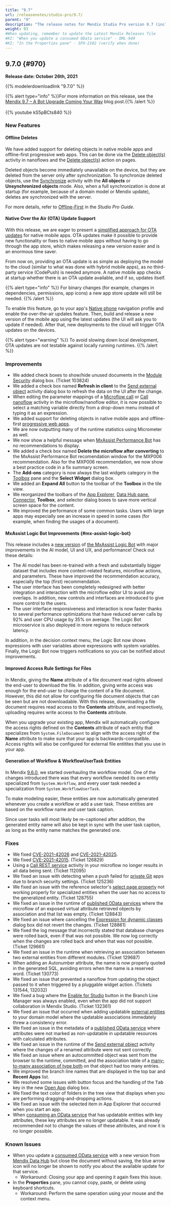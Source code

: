 ```yaml
---
title: "9.7"
url: /releasenotes/studio-pro/9.7/
parent: "9"
description: "The release notes for Mendix Studio Pro version 9.7 (including all patches) with details on new features, bug fixes, and known issues."
weight: 93
#When updating, remember to update the Latest Mendix Releases file
#KI: "When you update a consumed OData service" - DML-949
#KI: "In the Properties pane" - SPX-2102 (verify when done)
---
```


## 9.7.0 {#970}

**Release date: October 26th, 2021**

{{% modelerdownloadlink "9.7.0" %}}

{{% alert type="info" %}}For more information on this release, see the [Mendix 9.7 – A Bot Upgrade Coming Your Way](https://www.mendix.com/blog/mendix-9-7-a-bot-upgrade-coming-your-way/) blog post.{{% /alert %}}<br />
<br />
{{% youtube kS5pBCts840 %}}

### New Features

#### Offline Deletes

We have added support for deleting objects in native mobile apps and offline-first progressive web apps. This can be done via the [Delete object(s)](/refguide/deleting-objects#delete-in-nano) activity in nanoflows and the [Delete object(s)](/refguide/deleting-objects#action) action on pages.

Deleted objects become immediately unavailable on the device, but they are deleted from the server only after synchronization. To synchronize deleted objects, use the [Synchronize](/refguide/synchronize) activity with the **All objects** or **Unsynchronized objects** mode. Also, when a full synchronization is done at startup (for example, because of a domain model or Mendix update), deletes are synchronized with the server.

For more details, refer to [Offline-First](/refguide/offline-first) in the *Studio Pro Guide*.

#### Native Over the Air (OTA) Update Support

With this release, we are eager to present a [simplified approach for OTA updates](/howto/mobile/how-to-ota) for native mobile apps. OTA updates make it possible to provide new functionality or fixes to native mobile apps without having to go through the app store, which makes releasing a new version easier and is an enormous time saver.

From now on, providing an OTA update is as simple as deploying the model to the cloud (similar to what was done with hybrid mobile apps), as no third-party service (CodePush) is needed anymore. A native mobile app checks at startup whether there is an OTA update available, and if so, updates itself. 

{{% alert type="info" %}}
For binary changes (for example, changes in dependencies, permissions, app icons) a new app store update will still be needed.
{{% /alert %}}

To enable this feature, go to your app's [Native phone](/refguide/navigation#native-phone) navigation profile and enable the over-the-air updates feature. Then, build and release a new version of the mobile app using the latest updates (the UI will ask you to update if needed). After that, new deployments to the cloud will trigger OTA updates on the devices.

{{% alert type="warning" %}}
To avoid slowing down local development, OTA updates are not testable against locally running runtimes.
{{% /alert %}}

### Improvements

* We added check boxes to show/hide unused documents in the [Module Security](/refguide/module-security) dialog box. (Ticket 103824)
* We added a check box named **Refresh in client** to the [Send external object](/refguide/send-external-object) activity dialog box to refresh the data on the UI after the change.
* When editing the parameter mappings of a [Microflow call](/refguide/microflow-call) or [Call nanoflow](/refguide/nanoflow-call) activity in the microflow/nanoflow editor, it is now possible to select a matching variable directly from a drop-down menu instead of typing it as an expression.
* We added support for deleting objects in native mobile apps and offline-first [progressive web apps](/refguide/progressive-web-app).
* We are now outputting many of the runtime statistics using Micrometer as well.
* We now show a helpful message when [MxAssist Performance Bot](/refguide/mx-assist-performance-bot) has no recommendations to display.
* We added a check box named **Delete the microflow after converting** to the MxAssist Performance Bot recomendation window for the MXP006 recommendation. Also for the MXP006 recommendation, we now show a best practice code in a fix summary screen.
* The **Add-ons** category is now always the last widgets category in the [Toolbox](/refguide/view-menu#toolbox) pane and the **Select Widget** dialog box.
* We added an **Expand All** button to the toolbar of the **Toolbox** in the tile view.
* We reorganized the toolbars of the [App Explorer](/refguide/project-explorer), [Data Hub pane](/refguide/data-hub-pane), [Connector](/refguide/view-menu#connector), **Toolbox**, and selector dialog boxes to save more vertical screen space for the content.
* We improved the performance of some common tasks. Users with large apps may especially see an increase in speed in some cases (for example, when finding the usages of a document).

#### MxAssist Logic Bot Improvements {#mx-assist-logic-bot}

This release includes a [new version](https://www.mendix.com/blog/mendix-mxassist-logic-bot-upgrade/) of [the MxAssist Logic Bot](/refguide/mx-assist-logic-bot) with major improvements in the AI model, UI and UX, and performance! Check out these details:

* The AI model has been re-trained with a fresh and substantially bigger dataset that includes more context-related features, microflow actions, and parameters. These have improved the recommendation accuracy, especially the top (first) recommendation.
* The user interface has been completely redesigned with better integration and interaction with the microflow editor UI to avoid any overlaps. In addition, new controls and interfaces are introduced to give more control to the users. 
* The user interface responsiveness and interaction is now faster thanks to several performance optimizations that have reduced server calls by 92% and user CPU usage by 35% on average. The Logic Bot microservice is also deployed in more regions to reduce network latency.

In addition, in the decision context menu, the Logic Bot now shows expressions with user variables above expressions with system variables. Finally, the Logic Bot now triggers notifications so you can be notified about improvements.

#### Improved Access Rule Settings for Files

In Mendix, giving the **Name** attribute of a file document read rights allowed the end-user to download the file. In addition, giving write access was enough for the end-user to change the content of a file document. However, this did not allow for configuring file document objects that can be seen but are not downloadable. With this release, downloading a file document requires read access to the **Contents** attribute, and respectively, uploading requires write access to the **Contents** attribute.

When you upgrade your existing app, Mendix will automatically configure the access rights defined on the **Contents** attribute of each entity that specializes from `System.FileDocument` to align with the access right of the **Name** attribute to make sure that your app is backwards-compatible. Access rights will also be configured for external file entitites that you use in your app.

#### Generation of Workflow & WorkflowUserTask Entities

In Mendix [9.6.0](9.6#960), we started overhauling the workflow model. One of the changes introduced there was that every workflow needed its own entity specialized from `System.Workflow`, and every user task needed a specialization from `System.WorkflowUserTask`. 

To make modeling easier, these entities are now automatically generated whenever you create a workflow or add a user task. These entities are based on the workflow name and user task caption. 

Since user tasks will most likely be re-captioned after addition, the generated entity name will also be kept in sync with the user task caption, as long as the entity name matches the generated one.

### Fixes

* We fixed [CVE-2021-42026](/releasenotes/security-advisories#42026) and [CVE-2021-42025](/releasenotes/security-advisories#42025).
* We fixed [CVE-2021-42015](/releasenotes/security-advisories#42015). (Ticket 126829)
* Using a [Call REST service](/refguide/call-rest-action) activity in your microflow no longer results in all data being sent. (Ticket 112095)
* We fixed an issue with detecting when a push failed for [private Git](/refguide/branch-line-manager-dialog#byo-server-app) apps due to branch security settings. (Ticket 125236)
* We fixed an issue with the reference selector's [select page property](/refguide/reference-selector#select-page) not working properly for specialized entities when the user has no access to the generalized entity. (Ticket 128755)
* We fixed an issue in the runtime of [published OData services](/refguide/published-odata-services) where the microflow of an exposed virtual attribute retrieved objects by association and that list was empty. (Ticket 128843)
* We fixed an issue where cancelling the [Expression for dynamic classes](/refguide/common-widget-properties#dynamicclasses) dialog box did not revert the changes. (Ticket 128861)
* We fixed the log message that incorrectly stated that database changes were rolled back, even if that was not possible. We now log correctly when the changes are rolled back and when that was not possible.  (Ticket 129661)
* We fixed an issue in the runtime when retrieving an association between two external entities from different modules. (Ticket 129687)
* When adding an Autonumber attribute, the name is now properly quoted in the generated SQL, avoiding errors when the name is a reserved word. (Ticket 130773)
* We fixed an issue that prevented a nanoflow from updating the object passed to it when triggered by a pluggable widget action. (Tickets 131544, 132032)
* We fixed a bug where the [Enable for Studio](/refguide/collaborative-development#managing-studio) button in the Branch Line Manager was always enabled, even when the app did not support collaboration in Mendix Studio. (Ticket 132361)
* We fixed an issue that occurred when adding updatable [external entities](/refguide/external-entities) to your domain model where the updatable associations immedately threw a consistency error.
* We fixed an issue in the metadata of a [published OData service](/refguide/published-odata-services) where attributes were not marked as non-updatable in updatable resources with calculated attributes.
* We fixed an issue in the runtime of the [Send external object](/refguide/send-external-object) activity where the changes of a renamed attribute were not sent correctly. 
* We fixed an issue where an autocommitted object was sent from the browser to the runtime, committed, and the association table of a [many-to-many association of type both](/refguide/associations#many-to-many-both) on that object had too many entries.
* We improved the branch line names that are displayed in the top bar and **Recent Apps** list.
* We resolved some issues with button focus and the handling of the <kbd>Tab</kbd> key in the new [Open App](/refguide/open-app-dialog) dialog box.
* We fixed the text color of folders in the tree view that displays when you are performing dragging-and-dropping actions.
* We fixed an issue with the selected item in App Explorer that occurred when you start an app.
* When [consuming an OData service](/refguide/consumed-odata-services) that has updatable entities with key attributes, these key attributes are no longer updatable. It was already recommended not to change the values of these attributes, and now it is no longer possible.

### Known Issues

* When you update a [consumed OData service](/refguide/consumed-odata-service) with a new version from [Mendix Data Hub](/data-hub/) but close the document without saving, the blue arrow icon will no longer be shown to notify you about the available update for that service.
	* Workaround: Closing your app and opening it again fixes this issue.
* In the **Properties** pane, you cannot copy, paste, or delete using keyboard shortcuts.
	* Workaround: Perform the same operation using your mouse and the context menu.
